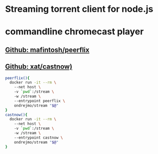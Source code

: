 # Streaming torrent client for node.js
# commandline chromecast player
## [Github: mafintosh/peerflix](https://github.com/mafintosh/peerflix)
## [Github: xat/castnow)](https://github.com/xat/castnow)
```bash
peerflix(){  
  docker run -it --rm \  
    --net host \  
    -v `pwd`:/stream \  
    -w /stream \  
    --entrypoint peerflix \  
    ondrejmo/stream "$@"  
}  
castnow(){  
  docker run -it --rm \  
    --net host \  
    -v `pwd`:/stream \  
    -w /stream \  
    --entrypoint castnow \  
    ondrejmo/stream "$@"  
}  
```
